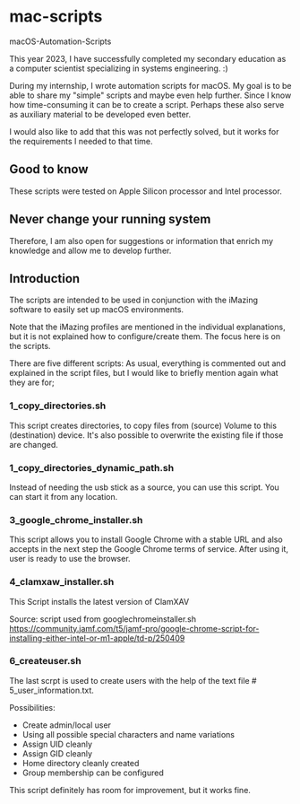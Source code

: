 # mac-scripts
macOS-Automation-Scripts

This year 2023, I have successfully completed my secondary education as a computer scientist specializing in systems engineering. :)

During my internship, I wrote automation scripts for macOS. 
My goal is to be able to share my "simple" scripts and maybe even help further. Since I know how time-consuming it can be to create a script.
Perhaps these also serve as auxiliary material to be developed even better.

I would also like to add that this was not perfectly solved, but it works for the requirements I needed to that time.

## Good to know
These scripts were tested on Apple Silicon processor and Intel processor.

## Never change your running system
Therefore, I am also open for suggestions or information that enrich my knowledge and allow me to develop further.

## Introduction
The scripts are intended to be used in conjunction with the iMazing software to easily set up macOS environments. 

Note that the iMazing profiles are mentioned in the individual explanations, but it is not explained how to configure/create them.
The focus here is on the scripts.

There are five different scripts:
As usual, everything is commented out and explained in the script files, but I would like to briefly mention again what they are for;

### 1_copy_directories.sh 
This script creates directories, to copy files from (source) Volume to this (destination) device.
It's also possible to overwrite the existing file if those are changed.

### 1_copy_directories_dynamic_path.sh
Instead of needing the usb stick as a source, you can use this script. 
You can start it from any location.

### 3_google_chrome_installer.sh
This script allows you to install Google Chrome with a stable URL and also accepts in the next step the Google Chrome terms of service.
After using it, user is ready to use the browser.

### 4_clamxaw_installer.sh
This Script installs the latest version of ClamXAV

Source: script used from googlechromeinstaller.sh https://community.jamf.com/t5/jamf-pro/google-chrome-script-for-installing-either-intel-or-m1-apple/td-p/250409

### 6_createuser.sh
The last scrpt is used to create users with the help of the text file # 5_user_information.txt.

Possibilities:
- Create admin/local user
- Using all possible special characters and name variations
- Assign UID cleanly
- Assign GID cleanly
- Home directory cleanly created
- Group membership can be configured

This script definitely has room for improvement, but it works fine.
  
